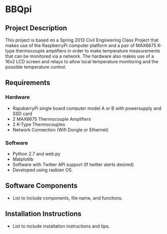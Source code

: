 # BBQpi

## Project Description  
  This project is based on a Spring 2013 Civil Engineering Class Project that makes use of the RaspberryPi computer platform
and a pair of MAX6675 K-type thermocouple amplifiers in order to make temperature measurements that can be monitored via a network.  The hardware also makes use of a 16x2 LCD screen and relays to allow local temperature monitoring and the possible temperature control.  

## Requirements
### Hardware
* RapsberryPi single board computer model A or B with powersupply and SSD card
* 2 MAX6675 Thermocouple Amplifiers
* 2 K-Type Thermocouples
* Network Connection (Wifi Dongle or Ethernet)

### Software
* Python 2.7 and web.py
* Matplotlib
* Software with Twitter API support (If twitter alerts desired)
* Developed using rasbian OS.

## Software Components
* List to include components, file name, and funcitons.

## Installation Instructions
* List to include installation instructions and tips.


